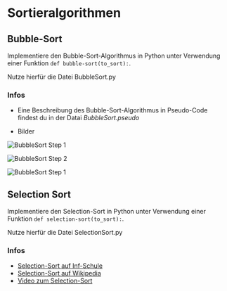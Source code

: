 # Sortieralgorithmen

## Bubble-Sort
  
  Implementiere den Bubble-Sort-Algorithmus in Python unter Verwendung einer Funktion `def bubble-sort(to_sort):`.

  Nutze hierfür die Datei BubbleSort.py

### Infos
* Eine Beschreibung des Bubble-Sort-Algorithmus in Pseudo-Code findest du in der Datai _BubbleSort.pseudo_

* Bilder

![BubbleSort Step 1](https://github.com/masa-gymmich/Sorting-Algorithms/blob/main/BubbleSort1.png)

![BubbleSort Step 2](https://github.com/masa-gymmich/Sorting-Algorithms/blob/main/BubbleSort2.png)

![BubbleSort Step 1](https://github.com/masa-gymmich/Sorting-Algorithms/blob/main/BubbleSort3.png)

## Selection Sort
Implementiere den Selection-Sort in Python unter Verwendung einer Funktion  `def selection-sort(to_sort):`.

Nutze hierfür die Datei SelectionSort.py

### Infos
* [Selection-Sort auf Inf-Schule](https://www.inf-schule.de/algorithmen/standardalgorithmen/sortieren/sortierverfahren/selectionsort)
* [Selection-Sort auf Wikipedia](https://de.wikipedia.org/wiki/Selectionsort)
* [Video zum Selection-Sort](https://wgmail-my.sharepoint.com/:v:/g/personal/marco_savoca_wgmail_de/ER-cczkmIU5JuYMHiLfw8NkBwikdQtlmC3xhiX-27UMbfQ?e=0VzoDc)
